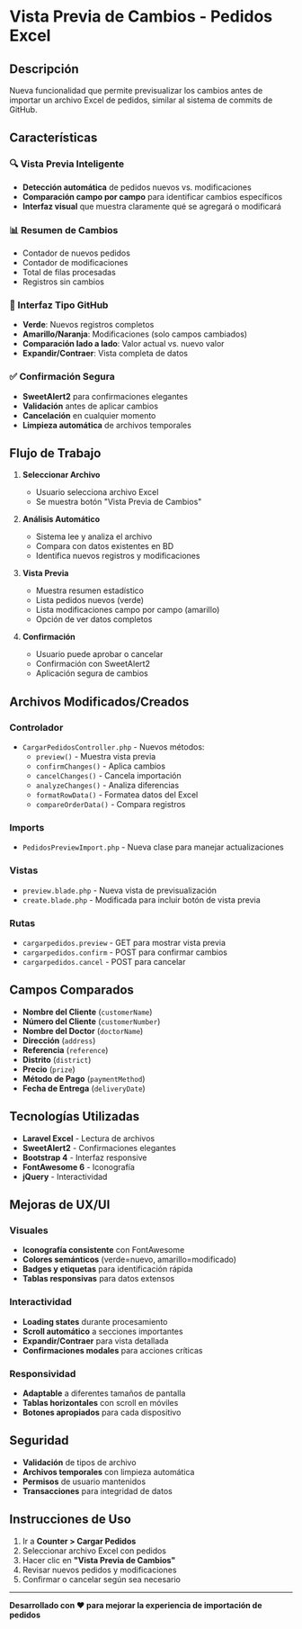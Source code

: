 # Vista Previa de Cambios - Pedidos Excel

## Descripción
Nueva funcionalidad que permite previsualizar los cambios antes de importar un archivo Excel de pedidos, similar al sistema de commits de GitHub.

## Características

### 🔍 Vista Previa Inteligente
- **Detección automática** de pedidos nuevos vs. modificaciones
- **Comparación campo por campo** para identificar cambios específicos
- **Interfaz visual** que muestra claramente qué se agregará o modificará

### 📊 Resumen de Cambios
- Contador de nuevos pedidos
- Contador de modificaciones
- Total de filas procesadas
- Registros sin cambios

### 🎨 Interfaz Tipo GitHub
- **Verde**: Nuevos registros completos
- **Amarillo/Naranja**: Modificaciones (solo campos cambiados)
- **Comparación lado a lado**: Valor actual vs. nuevo valor
- **Expandir/Contraer**: Vista completa de datos

### ✅ Confirmación Segura
- **SweetAlert2** para confirmaciones elegantes
- **Validación** antes de aplicar cambios
- **Cancelación** en cualquier momento
- **Limpieza automática** de archivos temporales

## Flujo de Trabajo

1. **Seleccionar Archivo**
   - Usuario selecciona archivo Excel
   - Se muestra botón "Vista Previa de Cambios"

2. **Análisis Automático**
   - Sistema lee y analiza el archivo
   - Compara con datos existentes en BD
   - Identifica nuevos registros y modificaciones

3. **Vista Previa**
   - Muestra resumen estadístico
   - Lista pedidos nuevos (verde)
   - Lista modificaciones campo por campo (amarillo)
   - Opción de ver datos completos

4. **Confirmación**
   - Usuario puede aprobar o cancelar
   - Confirmación con SweetAlert2
   - Aplicación segura de cambios

## Archivos Modificados/Creados

### Controlador
- `CargarPedidosController.php` - Nuevos métodos:
  - `preview()` - Muestra vista previa
  - `confirmChanges()` - Aplica cambios
  - `cancelChanges()` - Cancela importación
  - `analyzeChanges()` - Analiza diferencias
  - `formatRowData()` - Formatea datos del Excel
  - `compareOrderData()` - Compara registros

### Imports
- `PedidosPreviewImport.php` - Nueva clase para manejar actualizaciones

### Vistas
- `preview.blade.php` - Nueva vista de previsualización
- `create.blade.php` - Modificada para incluir botón de vista previa

### Rutas
- `cargarpedidos.preview` - GET para mostrar vista previa
- `cargarpedidos.confirm` - POST para confirmar cambios
- `cargarpedidos.cancel` - POST para cancelar

## Campos Comparados

- **Nombre del Cliente** (`customerName`)
- **Número del Cliente** (`customerNumber`)
- **Nombre del Doctor** (`doctorName`)
- **Dirección** (`address`)
- **Referencia** (`reference`)
- **Distrito** (`district`)
- **Precio** (`prize`)
- **Método de Pago** (`paymentMethod`)
- **Fecha de Entrega** (`deliveryDate`)

## Tecnologías Utilizadas

- **Laravel Excel** - Lectura de archivos
- **SweetAlert2** - Confirmaciones elegantes
- **Bootstrap 4** - Interfaz responsive
- **FontAwesome 6** - Iconografía
- **jQuery** - Interactividad

## Mejoras de UX/UI

### Visuales
- **Iconografía consistente** con FontAwesome
- **Colores semánticos** (verde=nuevo, amarillo=modificado)
- **Badges y etiquetas** para identificación rápida
- **Tablas responsivas** para datos extensos

### Interactividad
- **Loading states** durante procesamiento
- **Scroll automático** a secciones importantes
- **Expandir/Contraer** para vista detallada
- **Confirmaciones modales** para acciones críticas

### Responsividad
- **Adaptable** a diferentes tamaños de pantalla
- **Tablas horizontales** con scroll en móviles
- **Botones apropiados** para cada dispositivo

## Seguridad

- **Validación** de tipos de archivo
- **Archivos temporales** con limpieza automática
- **Permisos** de usuario mantenidos
- **Transacciones** para integridad de datos

## Instrucciones de Uso

1. Ir a **Counter > Cargar Pedidos**
2. Seleccionar archivo Excel con pedidos
3. Hacer clic en **"Vista Previa de Cambios"**
4. Revisar nuevos pedidos y modificaciones
5. Confirmar o cancelar según sea necesario

---

**Desarrollado con ❤️ para mejorar la experiencia de importación de pedidos**
